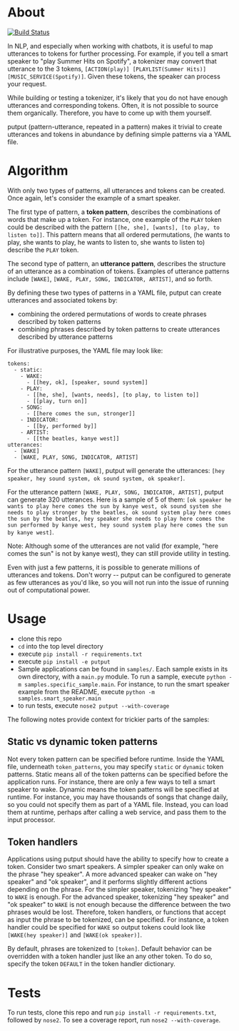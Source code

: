 # About
[![Build Status](https://travis-ci.org/michaelperel/putput.svg?branch=master)](https://travis-ci.org/michaelperel/putput)

In NLP, and especially when working with chatbots, it is useful to map utterances to tokens for further processing. For example, if you tell a smart speaker to "play Summer Hits on Spotify", a tokenizer may convert that utterance to the 3 tokens, ```[ACTION(play)] [PLAYLIST(Summer Hits)] [MUSIC_SERVICE(Spotify)]```. Given these tokens, the speaker can process your request.

While building or testing a tokenizer, it's likely that you do not have enough utterances and corresponding tokens. Often, it is not possible to source them organically. Therefore, you have to come up with them yourself.

putput (pattern-utterance, repeated in a pattern) makes it trivial to create utterances and tokens in abundance by defining simple patterns via a YAML file.

# Algorithm
With only two types of patterns, all utterances and tokens can be created. Once again, let's consider the example of a smart speaker.

The first type of pattern, a **token pattern**, describes the combinations of words that make up a token. For instance, one example of the ```PLAY``` token could be described with the pattern ```[[he, she], [wants], [to play, to listen to]]```. This pattern means that all ordered permutations, (he wants to play, she wants to play, he wants to listen to, she wants to listen to) describe the ```PLAY``` token.

The second type of pattern, an **utterance pattern**, describes the structure of an utterance as a combination of tokens. Examples of utterance patterns include ```[WAKE]```, ```[WAKE, PLAY, SONG, INDICATOR, ARTIST]```, and so forth.


By defining these two types of patterns in a YAML file, putput can create utterances and associated tokens by:
* combining the ordered permutations of words to create phrases described by token patterns
* combining phrases described by token patterns to create utterances described by utterance patterns

For illustrative purposes, the YAML file may look like:
```
tokens:
  - static:
    - WAKE:
      - [[hey, ok], [speaker, sound system]]
    - PLAY:
      - [[he, she], [wants, needs], [to play, to listen to]]
      - [[play, turn on]]
    - SONG:
      - [[here comes the sun, stronger]]
    - INDICATOR:
      - [[by, performed by]]
    - ARTIST:
      - [[the beatles, kanye west]]
utterances:
  - [WAKE]
  - [WAKE, PLAY, SONG, INDICATOR, ARTIST]
```

For the utterance pattern ```[WAKE]```, putput will generate the utterances:
```[hey speaker, hey sound system, ok sound system, ok speaker]```.

For the utterance pattern ```[WAKE, PLAY, SONG, INDICATOR, ARTIST]```, putput can generate 320 utterances. Here is a sample of 5 of them:
```[ok speaker he wants to play here comes the sun by kanye west, ok sound system she needs to play stronger by the beatles, ok sound system play here comes the sun by the beatles, hey speaker she needs to play here comes the sun performed by kanye west, hey sound system play here comes the sun by kanye west]```.

Note: Although some of the utterances are not valid (for example, "here comes the sun" is not by kanye west), they can still provide utility in testing.

Even with just a few patterns, it is possible to generate millions of utterances and tokens. Don't worry -- putput can be configured to generate as few utterances as you'd like, so you will not run into the issue of running out of computational power.

# Usage
* clone this repo
* ```cd``` into the top level directory
* execute ```pip install -r requirements.txt```
* execute ```pip install -e putput```
* Sample applications can be found in ```samples/```. Each sample exists in its own directory, with a ```main.py``` module. To run a sample, execute ```python -m samples.specific_sample.main```. For instance, to run the smart speaker example from the README, execute ```python -m samples.smart_speaker.main```
* to run tests, execute ```nose2 putput --with-coverage```

The following notes provide context for trickier parts of the samples:

## Static vs dynamic token patterns
Not every token pattern can be specified before runtime. Inside the YAML file, underneath ```token_patterns```, you may specify ```static``` or ```dynamic``` token patterns. Static means all of the token patterns can be specified before the application runs. For instance, there are only a few ways to tell a smart speaker to wake. Dynamic means the token patterns will be specified at runtime. For instance, you may have thousands of songs that change daily, so you could not specify them as part of a YAML file. Instead, you can load them at runtime, perhaps after calling a web service, and pass them to the input processor.

## Token handlers
Applications using putput should have the ability to specify how to create a token. Consider two smart speakers. A simpler speaker can only wake on the phrase "hey speaker". A more advanced speaker can wake on "hey speaker" and "ok speaker", and it performs slightly different actions depending on the phrase. For the simpler speaker, tokenizing "hey speaker" to ```WAKE``` is enough. For the advanced speaker, tokenizing "hey speaker" and "ok speaker" to ```WAKE``` is not enough because the difference between the two phrases would be lost. Therefore, token handlers, or functions that accept as input the phrase to be tokenized, can be specified. For instance, a token handler could be specified for ```WAKE``` so output tokens could look like ```[WAKE(hey speaker)]``` and ```[WAKE(ok speaker)]```.

By default, phrases are tokenized to ```[token]```. Default behavior can be overridden with a token handler just like an any other token. To do so, specify the token ```DEFAULT``` in the token handler dictionary.

# Tests
To run tests, clone this repo and run ```pip install -r requirements.txt```, followed by ```nose2```. To see a coverage report, run ```nose2 --with-coverage```.